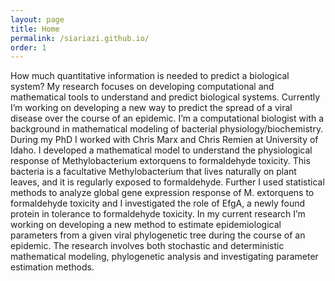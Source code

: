 ```yaml
---
layout: page
title: Home
permalink: /siariazi.github.io/
order: 1
---
```


How much quantitative information is needed to predict a biological system? My research focuses on developing computational and mathematical tools to understand and predict biological systems. Currently I’m working on developing a new way to predict the spread of a viral disease over the course of an epidemic. I’m a computational biologist with a background in mathematical modeling of bacterial physiology/biochemistry. During my PhD I worked with Chris Marx and Chris Remien at University of Idaho. I developed a mathematical model to understand the physiological response of Methylobacterium extorquens to formaldehyde toxicity. This bacteria is a facultative Methylobacterium that lives naturally on plant leaves, and it is regularly exposed to formaldehyde. Further I used statistical methods to analyze global gene expression response of M. extorquens to formaldehyde toxicity and I investigated the role of EfgA, a newly found protein in tolerance to formaldehyde toxicity. In my current research I’m working on developing a new method to estimate epidemiological parameters from a given viral phylogenetic tree during the course of an epidemic. The research involves both stochastic and deterministic mathematical modeling, phylogenetic analysis and investigating parameter estimation methods.

